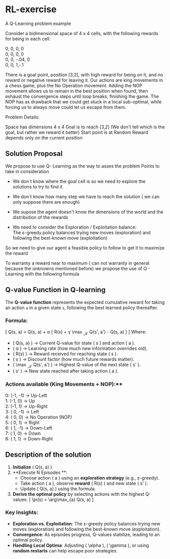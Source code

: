 # RL-exercise
A Q-Learning problem example


Consider a bidimensional space of 4 x 4 cells, with the following rewards for being in each cell:

0,   0,   0,  0 </br>
0,   0,   0,  0 </br>
0,   0, -.04, 0 </br>
0,   0,   1,-.1 </br>



There is a goal point, position [3,2], with high reward for being on it, and no reward or negative reward for leaving it. Our actions are king movements in a chess game, plus the No Operation movement. Adding the NOP movement allows us to remain in the best position when found, then exhaust the convergence steps until loop breaks, finishing the game. The NOP has as drawback that we could get stuck in a local sub-optimal, while forcing us to always move could let us escape from them.



Problem Details: 

Space has dimensions 4 x 4
Goal is to reach [3,2] (We don't tell which is the goal, but rather we reward it better)
Start point is at Random
Reward depends only on the current position


## Solution Proposal

We propose to use Q- Learning as the way to asses the problem
Points to take in consideration

- We don´t know where the goal cell is so we need to explore the solutions to try to find it

- We don`t know how many step we have to reach the solution ( we can only suppose there are enough)

- We supose the agent doesn't know the dimensions of the world and the distribution of the rewards

- We need to consider the Exploration / Exploitation balance: </br> The ε-greedy policy balances trying new moves (exploration) and following the best-known move (exploitation)

So we need to give our agent a feasible policy to follow to get it to maximize the reward  

To warranty a reward near to maximum ( can not warranty in general because the unknowns mentioned before) we propose the use of Q - Learning with the following formula

## Q-value Function in Q-learning

The **Q-value function** represents the expected cumulative reward for taking an action `a` in a given state `s`, following the best learned policy thereafter.

### **Formula:**
\[
Q(s, a) = Q(s, a) + α [ R(s) + γ \max <sub>_a' </sub> Q(s', a') - Q(s, a) ]
\]
Where:
- \( Q(s, a) \) → Current Q-value for state \( s \) and action \( a \).
- \( α \) → Learning rate (how much new information overrides old).
- \( R(s) \) → Reward received for reaching state \( s \).
- \( γ \) → Discount factor (how much future rewards matter).
- \( \max <sub>_a' </sub> Q(s', a') \) → Highest Q-value of the next state \( s' \).
- \( s' \) → New state reached after taking action \( a \).

### Actions available (King Movements + NOP):**

 0: (-1, -1) → Up-Left  </br>
 1: (-1,  0) → Up  </br>
 2: (-1,  1) → Up-Right  </br>
 3: ( 0, -1) → Left  </br>
 4: ( 0,  0) → No Operation (NOP)  </br>
 5: ( 0,  1) → Right  </br>
 6: ( 1, -1) → Down-Left  </br>
 7: ( 1,  0) → Down  </br>
 8: ( 1,  1) → Down-Right  </br>

## Description of the solution

1. **Initialize** \( Q(s, a) \) 
2. **Execute N Episodes **:
   - Choose action \( a \) using an **exploration strategy** (e.g., ε-greedy).
   - Take action \( a \), observe **reward** \( R(s) \) and new state \( s' \).
   - Update \( Q(s, a) \) using the formula.
3. **Derive the optimal policy** by selecting actions with the highest Q-values:
   \[
   \pi(s) = \arg\max_{a} Q(s, a)
   \]

### **Key Insights:**
- **Exploration vs. Exploitation**: The ε-greedy policy balances trying new moves (exploration) and following the best-known move (exploitation).
- **Convergence**: As episodes progress, Q-values stabilize, leading to an optimal policy.
- **Handling Local Optima**: Adjusting \( \alpha \), \( \gamma \), or using **random restarts** can help escape poor strategies.

